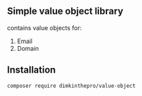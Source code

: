 ## Simple value object library

contains value objects for:
1) Email
2) Domain

## Installation

```
composer require dimkinthepro/value-object
```
